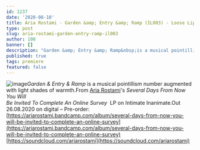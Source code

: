 ```yaml
---
id: 1237
date: '2020-08-18'
title: Aria Rostami - Garden &amp; Entry &amp; Ramp (IL003) - Loose Lips
type: post
slug: aria-rostami-garden-entry-ramp-il003
author: 100
banner: []
description: "Garden &amp; Entry &amp; Ramp&nbsp;is a musical pointillism number augmented with light shades of warmth. From Aria Rostami&#39;s Several Days From Now You WillBe Invited To Complete An Online Survey\L LP on Intimate Inanimate. Out 26.08.2020 on digital &#8211; Pre-order: https://ariarostami.bandcamp.com/album/several-days-from-now-you-will-be-invited-to-complete-an-online-survey https://soundcloud.com/ariarostami [...]Read More..."
published: true
tags: premiere
featured: false
---
```

![image](../undefined)_Garden & Entry & Ramp_ is a musical pointillism number augmented with light shades of warmth.From [Aria Rostami](https://ariarostami.bandcamp.com/)'s _Several Days From Now You Will  
Be Invited To Complete An Online Survey_  LP on Intimate Inanimate.Out 26.08.2020 on digital – Pre-order: [](https://ariarostami.bandcamp.com/album/several-days-from-now-you-will-be-invited-to-complete-an-online-survey)[https://ariarostami.bandcamp.com/album/several-days-from-now-you-will-be-invited-to-complete-an-online-survey](https://ariarostami.bandcamp.com/album/several-days-from-now-you-will-be-invited-to-complete-an-online-survey)[https://soundcloud.com/ariarostami](https://soundcloud.com/ariarostami)